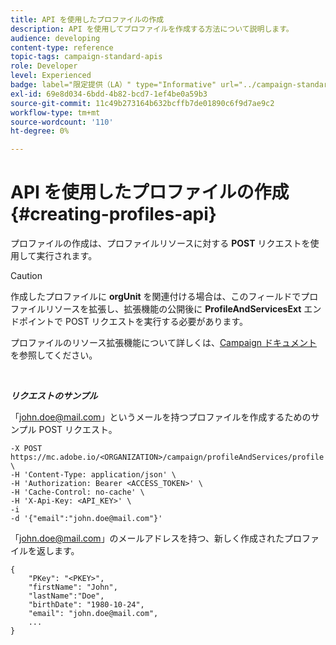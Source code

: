 ```yaml
---
title: API を使用したプロファイルの作成
description: API を使用してプロファイルを作成する方法について説明します。
audience: developing
content-type: reference
topic-tags: campaign-standard-apis
role: Developer
level: Experienced
badge: label="限定提供（LA）" type="Informative" url="../campaign-standard-migration-home.md" tooltip="Campaign Standardに移行されたユーザーに制限"
exl-id: 69e8d034-6bdd-4b82-bcd7-1ef4be0a59b3
source-git-commit: 11c49b273164b632bcffb7de01890c6f9d7ae9c2
workflow-type: tm+mt
source-wordcount: '110'
ht-degree: 0%

---
```


# API を使用したプロファイルの作成 {#creating-profiles-api}

プロファイルの作成は、プロファイルリソースに対する **POST** リクエストを使用して実行されます。

>[!CAUTION]
>
>作成したプロファイルに <b>orgUnit</b> を関連付ける場合は、このフィールドでプロファイルリソースを拡張し、拡張機能の公開後に <b>ProfileAndServicesExt</b> エンドポイントで POST リクエストを実行する必要があります。
>
>プロファイルのリソース拡張機能について詳しくは、<a href="https://helpx.adobe.com/campaign/standard/administration/using/organizational-units.html#partitioning-profiles">Campaign ドキュメント </a> を参照してください。

<br/>

***リクエストのサンプル***

「john.doe@mail.com」というメールを持つプロファイルを作成するためのサンプル POST リクエスト。

```
-X POST https://mc.adobe.io/<ORGANIZATION>/campaign/profileAndServices/profile \
-H 'Content-Type: application/json' \
-H 'Authorization: Bearer <ACCESS_TOKEN>' \
-H 'Cache-Control: no-cache' \
-H 'X-Api-Key: <API_KEY>' \
-i
-d '{"email":"john.doe@mail.com"}'
```

「john.doe@mail.com」のメールアドレスを持つ、新しく作成されたプロファイルを返します。

```
{
    "PKey": "<PKEY>",
    "firstName": "John",
    "lastName":"Doe",
    "birthDate": "1980-10-24",
    "email": "john.doe@mail.com",
    ...
}
```
